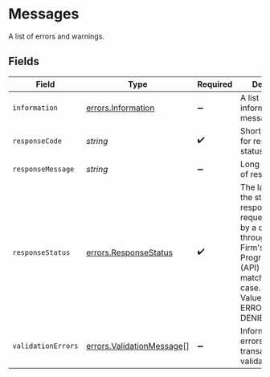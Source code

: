 # Messages

A list of errors and warnings.


## Fields

| Field                                                                                                                                                                                                | Type                                                                                                                                                                                                 | Required                                                                                                                                                                                             | Description                                                                                                                                                                                          |
| ---------------------------------------------------------------------------------------------------------------------------------------------------------------------------------------------------- | ---------------------------------------------------------------------------------------------------------------------------------------------------------------------------------------------------- | ---------------------------------------------------------------------------------------------------------------------------------------------------------------------------------------------------- | ---------------------------------------------------------------------------------------------------------------------------------------------------------------------------------------------------- |
| `information`                                                                                                                                                                                        | [errors.Information](../../models/errors/information.md)                                                                                                                                             | :heavy_minus_sign:                                                                                                                                                                                   | A list of informational messages                                                                                                                                                                     |
| `responseCode`                                                                                                                                                                                       | *string*                                                                                                                                                                                             | :heavy_check_mark:                                                                                                                                                                                   | Short explanation for response status                                                                                                                                                                |
| `responseMessage`                                                                                                                                                                                    | *string*                                                                                                                                                                                             | :heavy_minus_sign:                                                                                                                                                                                   | Long explanation of response code                                                                                                                                                                    |
| `responseStatus`                                                                                                                                                                                     | [errors.ResponseStatus](../../models/errors/responsestatus.md)                                                                                                                                       | :heavy_check_mark:                                                                                                                                                                                   | The label given to the state of a response to a request submitted by a consumer through the Firm's Application Program Interface (API) that matches a test case. Valid Values: ERROR,SUCCESS, DENIED |
| `validationErrors`                                                                                                                                                                                   | [errors.ValidationMessage](../../models/errors/validationmessage.md)[]                                                                                                                               | :heavy_minus_sign:                                                                                                                                                                                   | Information about errors occurred in transaction validation                                                                                                                                          |